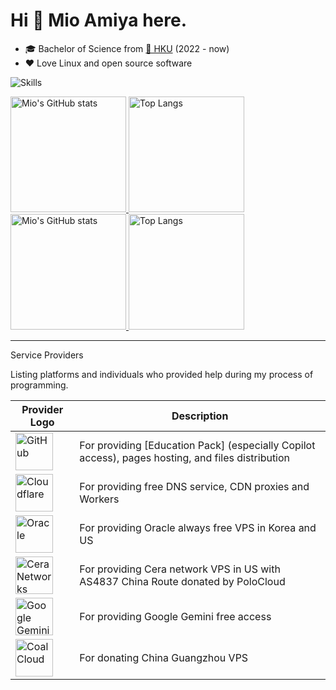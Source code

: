# Hi 👋 Mio Amiya here.

* 🎓 Bachelor of Science from [🏫 HKU](https://www.hku.hk) (2022 - now)
* ❤️ Love Linux and open source software


![Skills](https://skillicons.dev/icons?i=azure,cloudflare,github,c,cpp,cs,html,js,ts,css,sass,php,py,go,md,regex,bash,docker,git,mongodb,mysql,redis,linux,nginx,vim,vscode,express,electron,jquery,nodejs,nestjs,react)

<a href="https://github-readme-stats-one-bice.vercel.app/api?username=Purestreams&show_icons=true&include_all_commits=true&role=OWNER,ORGANIZATION_MEMBER#gh-light-mode-only" target="_blank">
  <img src="https://github-readme-stats-one-bice.vercel.app/api?username=Purestreams&show_icons=true&include_all_commits=true&role=OWNER,ORGANIZATION_MEMBER#gh-light-mode-only" alt="Mio's GitHub stats" height="185px">
</a>
<a href="https://github-readme-stats-one-bice.vercel.app/api/top-langs/?username=Purestreams&layout=compact&langs_count=8&include_all_commits=true&role=OWNER,ORGANIZATION_MEMBER#gh-light-mode-only">
  <img src="https://github-readme-stats-one-bice.vercel.app/api/top-langs/?username=Purestreams&layout=compact&langs_count=8&include_all_commits=true&role=OWNER,ORGANIZATION_MEMBER#gh-light-mode-only" alt="Top Langs" height="185px">
</a>

<a href="https://github-readme-stats-one-bice.vercel.app/api?username=Purestreams&theme=calm&show_icons=true&include_all_commits=true&role=OWNER,ORGANIZATION_MEMBER#gh-dark-mode-only" target="_blank">
  <img src="https://github-readme-stats-one-bice.vercel.app/api?username=Purestreams&theme=calm&show_icons=true&include_all_commits=true&role=OWNER,ORGANIZATION_MEMBER#gh-dark-mode-only" alt="Mio's GitHub stats" height="185px">
</a>
<a href="https://github-readme-stats-one-bice.vercel.app/api/top-langs/?username=Purestreams&theme=calm&layout=compact&langs_count=8&include_all_commits=true&role=OWNER,ORGANIZATION_MEMBER#gh-dark-mode-only">
  <img src="https://github-readme-stats-one-bice.vercel.app/api/top-langs/?username=Purestreams&theme=calm&layout=compact&langs_count=8&include_all_commits=true&role=OWNER,ORGANIZATION_MEMBER#gh-dark-mode-only" alt="Top Langs" height="185px">
</a>

---

<summary>
  Service Providers
</summary>

Listing platforms and individuals who provided help during my process of programming.

| Provider Logo | Description |
|---|---|
| <a href="https://github.com/"><img src="https://github.githubassets.com/assets/GitHub-Mark-ea2971cee799.png" height="60" alt="GitHub" /></a> | For providing [Education Pack] (especially Copilot access), pages hosting, and files distribution |
| <a href="https://www.cloudflare.com/"><img src="https://upload.wikimedia.org/wikipedia/commons/thumb/9/94/Cloudflare_Logo.png/240px-Cloudflare_Logo.png" height="60" alt="Cloudflare" /></a> | For providing free DNS service, CDN proxies and Workers |
| <a href="https://www.oracle.com/cloud/free/"><img src="https://upload.wikimedia.org/wikipedia/commons/thumb/5/50/Oracle_logo.svg/200px-Oracle_logo.svg.png" height="60" alt="Oracle" /></a> | For providing Oracle always free VPS in Korea and US |
| <a href="https://www.ceranetworks.com/"><img src="https://www.ceranetworks.com/public/static/img/logo.png" height="60" alt="Cera Networks" /></a> | For providing Cera network VPS in US with AS4837 China Route donated by PoloCloud |
| <a href="https://gemini.google.com/"><img src="https://upload.wikimedia.org/wikipedia/commons/thumb/8/8a/Google_Gemini_logo.svg/1920px-Google_Gemini_logo.svg.png" height="60" alt="Google Gemini" /></a> | For providing Google Gemini free access |
| <a href="https://coalcloud.net/"><img src="https://coalcloud.net/templates/lagom2/assets/img/logo/logo_small.1253956062.png" height="60" alt="CoalCloud" /></a> | For donating China Guangzhou VPS |

<!--
**Purestreams/purestreams** is a ✨ _special_ ✨ repository because its `README.md` (this file) appears on your GitHub profile.

Here are some ideas to get you started:

- 🔭 I’m currently working on ...
- 🌱 I’m currently learning ...
- 👯 I’m looking to collaborate on ...
- 🤔 I’m looking for help with ...
- 💬 Ask me about ...
- 📫 How to reach me: ...
- 😄 Pronouns: ...
- ⚡ Fun fact: ...
-->
